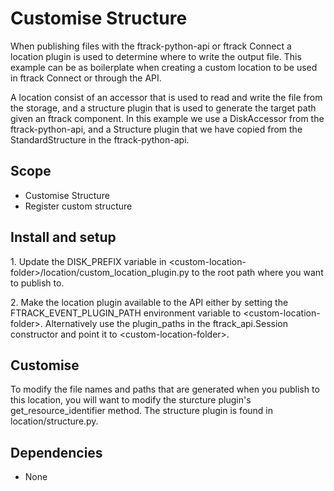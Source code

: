# Customise Structure

When publishing files with the ftrack-python-api or ftrack Connect a
location plugin is used to determine where to write the output file.
This example can be as boilerplate when creating a custom location to be
used in ftrack Connect or through the API.

A location consist of an accessor that is used to read and write the
file from the storage, and a structure plugin that is used to generate
the target path given an ftrack component. In this example we use a
DiskAccessor from the ftrack-python-api, and a Structure plugin that we
have copied from the StandardStructure in the ftrack-python-api.

## Scope

-   Customise Structure
-   Register custom structure

## Install and setup

1\. Update the DISK_PREFIX variable in
\<custom-location-folder\>/location/custom_location_plugin.py to the
root path where you want to publish to.

2\. Make the location plugin available to the API either by setting the
FTRACK_EVENT_PLUGIN_PATH environment variable to
\<custom-location-folder\>. Alternatively use the plugin_paths in the
ftrack_api.Session constructor and point it to
\<custom-location-folder\>.

## Customise

To modify the file names and paths that are generated when you publish
to this location, you will want to modify the sturcture plugin's
get_resource_identifier method. The structure plugin is found in
location/structure.py.

## Dependencies

-   None